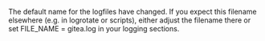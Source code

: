 The default name for the logfiles have changed. If you expect this filename elsewhere (e.g. in logrotate or scripts), either adjust the filename there or set FILE_NAME = gitea.log in your logging sections.
